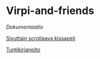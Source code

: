 # Virpi-and-friends

*Dokumentaatio*

[Sivuttain scrollaava kissapeli](dokumentaatio/aiheenKuvausJaRakenne.md)

[Tuntikirjanpito](dokumentaatio/tuntikirjanpito.md)

